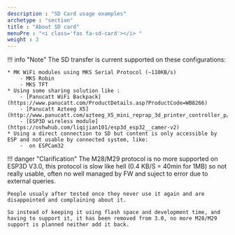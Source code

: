 ```yaml
---
description : "SD Card usage examples"
archetype : "section"
title : "About SD card"
menuPre : "<i class='fas fa-sd-card'></i> "
weight : 3
---
```


!!! info "Note"
    The SD transfer is current supported on these configurations:   

    * MK WiFi modules using MKS Serial Protocol (~110KB/s)
        - MKS Robin 
        - MKS TFT
    * Using some sharing solution like : 
        - [Panucatt WiFi Backpack](https://www.panucatt.com/ProductDetails.asp?ProductCode=WB8266)
        - [Panucatt Azteeg X5](http://www.panucatt.com/azteeg_X5_mini_reprap_3d_printer_controller_p/ax5mini.htm)
        - [ESP3D wireless module](https://oshwhub.com/liqijian101/esp3d_esp32__camer-v2)
    * Using a direct connection to SD but content is only accessible by ESP and not usable by connected system, like:
        -  on ESPCam32


!!! danger "Clarification"
    The M28/M29 protocol is no more supported on ESP3D V3.0, this protocol is slow like hell (0.4 KB/S = 40min for 1MB) so not really usable, often no well managed by FW and suject to error due to external queries.

    People usualy after tested once they never use it again and are disappointed and complaining about it.

    So instead of keeping it using flash space and development time, and having to support it, it has been removed from 3.0, no more M28/M29 support is planned neither add it back.

